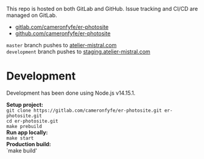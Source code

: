 This repo is hosted on both GitLab and GitHub.  Issue tracking and CI/CD are managed on GitLab.
 - [gitlab.com/cameronfyfe/er-photosite](https://gitlab.com/cameronfyfe/er-photosite) 
 - [github.com/cameronfyfe/er-photosite](https://github.com/cameronfyfe/er-photosite) 

`master` branch pushes to [atelier-mistral.com](https://atelier-mistral.com)  
`development` branch pushes to [staging.atelier-mistral.com](https://staging.atelier-mistral.com)

# Development

Development has been done using Node.js v14.15.1.  

**Setup project:**  
`git clone https://gitlab.com/cameronfyfe/er-photosite.git er-photosite.git`  
`cd er-photosite.git`  
`make prebuild`  
**Run app locally:**  
`make start`  
**Production build:**  
`make build'

